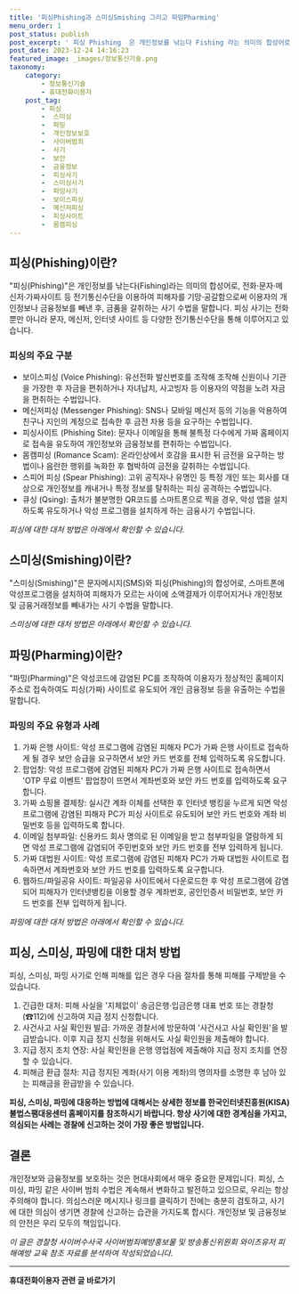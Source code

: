 ```yaml
---
title: '피싱Phishing과 스미싱Smishing 그리고 파밍Pharming'
menu_order: 1
post_status: publish
post_excerpt: ' 피싱 Phishing  은 개인정보를 낚는다 Fishing 라는 의미의 합성어로, 전화 문자 메신저 가짜사이트 등 전기통신수단을 이용하여 피해자를 기망 공갈함으로써 이용자의 개인정보나 금융정보를 빼낸 후, 금품을 갈취하는 사기 수법을 말합니다. 피싱 사기는 전화뿐만 아니라 문자, 메신저, 인터넷 사이트 등 다양한 전기통신수단을 통해 이루어지고 있습니다.'
post_date: 2023-12-24 14:16:23
featured_image: _images/정보통신기술.png
taxonomy:
    category:
        - 정보통신기술
        - 휴대전화이용자
    post_tag:
        - 피싱
        -  스미싱
        -  파밍
        -  개인정보보호
        -  사이버범죄
        -  사기
        -  보안
        -  금융정보
        -  피싱사기
        -  스미싱사기
        -  파밍사기
        -  보이스피싱
        -  메신저피싱
        -  피싱사이트
        -  몸캠피싱
---
```




## 피싱(Phishing)이란?

"피싱(Phishing)"은 개인정보를 낚는다(Fishing)라는 의미의 합성어로, 전화·문자·메신저·가짜사이트 등 전기통신수단을 이용하여 피해자를 기망·공갈함으로써 이용자의 개인정보나 금융정보를 빼낸 후, 금품을 갈취하는 사기 수법을 말합니다. 피싱 사기는 전화뿐만 아니라 문자, 메신저, 인터넷 사이트 등 다양한 전기통신수단을 통해 이루어지고 있습니다.

### 피싱의 주요 구분

- 보이스피싱 (Voice Phishing): 유선전화 발신번호를 조작해 조작해 신원이나 기관을 가장한 후 자금을 편취하거나 자녀납치, 사고빙자 등 이용자의 약점을 노려 자금을 편취하는 수법입니다.
- 메신저피싱 (Messenger Phishing): SNS나 모바일 메신저 등의 기능을 악용하여 친구나 지인의 계정으로 접속한 후 금전 차용 등을 요구하는 수법입니다.
- 피싱사이트 (Phishing Site): 문자나 이메일을 통해 불특정 다수에게 가짜 홈페이지로 접속을 유도하여 개인정보와 금융정보를 편취하는 수법입니다.
- 몸캠피싱 (Romance Scam): 온라인상에서 호감을 표시한 뒤 금전을 요구하는 방법이나 음란한 행위를 녹화한 후 협박하여 금전을 갈취하는 수법입니다.
- 스피어 피싱 (Spear Phishing): 고위 공직자나 유명인 등 특정 개인 또는 회사를 대상으로 개인정보를 캐내거나 특정 정보를 탈취하는 피싱 공격하는 수법입니다.
- 큐싱 (Qsing): 출처가 불분명한 QR코드를 스마트폰으로 찍을 경우, 악성 앱을 설치하도록 유도하거나 악성 프로그램을 설치하게 하는 금융사기 수법입니다.

*피싱에 대한 대처 방법은 아래에서 확인할 수 있습니다.*

## 스미싱(Smishing)이란?

"스미싱(Smishing)"은 문자메시지(SMS)와 피싱(Phishing)의 합성어로, 스마트폰에 악성프로그램을 설치하여 피해자가 모르는 사이에 소액결제가 이루어지거나 개인정보 및 금융거래정보를 빼내가는 사기 수법을 말합니다.

*스미싱에 대한 대처 방법은 아래에서 확인할 수 있습니다.*

## 파밍(Pharming)이란?

"파밍(Pharming)"은 악성코드에 감염된 PC를 조작하여 이용자가 정상적인 홈페이지 주소로 접속하여도 피싱(가짜) 사이트로 유도되어 개인 금융정보 등을 유출하는 수법을 말합니다.

### 파밍의 주요 유형과 사례

1. 가짜 은행 사이트: 악성 프로그램에 감염된 피해자 PC가 가짜 은행 사이트로 접속하게 될 경우 보안 승급을 요구하면서 보안 카드 번호를 전체 입력하도록 유도합니다.
2. 팝업창: 악성 프로그램에 감염된 피해자 PC가 가짜 은행 사이트로 접속하면서 'OTP 무료 이벤트' 팝업창이 뜨면서 계좌번호와 보안 카드 번호를 입력하도록 요구합니다.
3. 가짜 쇼핑몰 결제창: 실시간 계좌 이체를 선택한 후 인터넷 뱅킹을 누르게 되면 악성 프로그램에 감염된 피해자 PC가 피싱 사이트로 유도되어 보안 카드 번호와 계좌 비밀번호 등을 입력하도록 합니다.
4. 이메일 첨부파일: 신용카드 회사 명의로 된 이메일을 받고 첨부파일을 열람하게 되면 악성 프로그램에 감염되어 주민번호와 보안 카드 번호를 전부 입력하게 됩니다.
5. 가짜 대법원 사이트: 악성 프로그램에 감염된 피해자 PC가 가짜 대법원 사이트로 접속하면서 계좌번호와 보안 카드 번호를 입력하도록 요구합니다.
6. 웹하드/파일공유 사이트: 파일공유 사이트에서 다운로드한 후 악성 프로그램에 감염되어 피해자가 인터넷뱅킹을 이용할 경우 계좌번호, 공인인증서 비밀번호, 보안 카드 번호를 전부 입력하게 됩니다.

*파밍에 대한 대처 방법은 아래에서 확인할 수 있습니다.*

## 피싱, 스미싱, 파밍에 대한 대처 방법

피싱, 스미싱, 파밍 사기로 인해 피해를 입은 경우 다음 절차를 통해 피해를 구제받을 수 있습니다.

1. 긴급한 대처: 피해 사실을 '지체없이' 송금은행·입금은행 대표 번호 또는 경찰청(☎112)에 신고하여 지급 정지 신청합니다.
2. 사건사고 사실 확인원 발급: 가까운 경찰서에 방문하여 '사건사고 사실 확인원'을 발급받습니다. 이후 지급 정지 신청을 위해서도 사실 확인원을 제출해야 합니다.
3. 지급 정지 조치 연장: 사실 확인원을 은행 영업점에 제출해야 지급 정지 조치를 연장할 수 있습니다.
4. 피해금 환급 절차: 지급 정지된 계좌(사기 이용 계좌)의 명의자를 소명한 후 남아 있는 피해금을 환급받을 수 있습니다.

**피싱, 스미싱, 파밍에 대응하는 방법에 대해서는 상세한 정보를 한국인터넷진흥원(KISA) 불법스팸대응센터 홈페이지를 참조하시기 바랍니다. 항상 사기에 대한 경계심을 가지고, 의심되는 사례는 경찰에 신고하는 것이 가장 좋은 방법입니다.**

## 결론

개인정보와 금융정보를 보호하는 것은 현대사회에서 매우 중요한 문제입니다. 피싱, 스미싱, 파밍 같은 사이버 범죄 수법은 계속해서 변화하고 발전하고 있으므로, 우리는 항상 주의해야 합니다. 의심스러운 메시지나 링크를 클릭하기 전에는 충분히 검토하고, 사기에 대한 의심이 생기면 경찰에 신고하는 습관을 가지도록 합시다. 개인정보 및 금융정보의 안전은 우리 모두의 책임입니다.

*이 글은 경찰청 사이버수사국 사이버범죄예방홍보물 및 방송통신위원회 와이즈유저 피해예방 교육 참조 자료를 분석하여 작성되었습니다.*
<!-- wp:separator -->
<hr class="wp-block-separator has-alpha-channel-opacity"/>
<!-- /wp:separator -->

<!-- wp:group {"backgroundColor":"base","layout":{"type":"constrained"}} -->
<div class="wp-block-group has-base-background-color has-background"><!-- wp:paragraph {"align":"center","fontSize":"medium"} -->
<p class="has-text-align-center has-large-font-size"><strong>휴대전화이용자 관련 글 바로가기</strong></p>
<!-- /wp:paragraph -->


<!-- wp:latest-posts
{"categories":[{"id":35093,"count":19,"description":"","link":"https://uknowlaw.com/category/%ed%9c%b4%eb%8c%80%ec%a0%84%ed%99%94%ec%9d%b4%ec%9a%a9%ec%9e%90/","name":"휴대전화이용자","slug":"휴대전화이용자","taxonomy":"category","parent":0,"meta":[],"_links":{"self":[{"href":"https://uknowlaw.com/wp-json/wp/v2/categories/35093"}],"collection":[{"href":"https://uknowlaw.com/wp-json/wp/v2/categories"}],"about":[{"href":"https://uknowlaw.com/wp-json/wp/v2/taxonomies/category"}],"wp:post_type":[{"href":"https://uknowlaw.com/wp-json/wp/v2/posts?categories=35093"}],"curies":[{"name":"wp","href":"https://api.w.org/{rel}","templated":true}]}}],"postsToShow":100,"excerptLength":28,"postLayout":"grid","columns":2,"featuredImageAlign":"left","featuredImageSizeSlug":"large","fontSize":"small"} /--></div>
<!-- /wp:group -->
